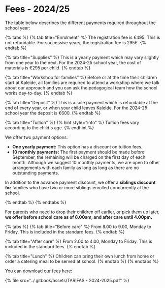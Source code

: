 # Fees - 2024/25

The table below describes the different payments required throughout the school year:

{% tabs %}
{% tab title="Enrolment" %}
The registration fee is €495. This is not refundable. For successive years, the registration fee is 295€.
{% endtab %}

{% tab title="Supplies" %}
This is a yearly payment which may vary slightly from one year to the next. For the 2024-25 school year, the cost of materials is €295 per child.
{% endtab %}

{% tab title="Workshop for families" %}
Before or at the time their children start at Kaleide, all families are required to attend a workshop where we talk about our approach and you can ask the pedagogical team how the school works day-to-day.
{% endtab %}

{% tab title="Deposit" %}
This is a sole payment which is refundable at the end of every year, or when your child leaves Kaleide. For the 2024-25 school year the deposit is €600.
{% endtab %}

{% tab title="Tuition" %}
{% hint style="info" %}
Tuition fees vary according to the child's age.
{% endhint %}

We offer two payment options:

* **One yearly payment:**  This option has a discount on tuition fees.&#x20;
* **10 monthly payments:** The first payment should be made before September, the remaining will be charged on the first day of each month.  Although we suggest 10 monthly payments, we are open to other arrangements with each family as long as long as there are no outstanding payments.

In addition to the advance payment discount, we offer a **siblings discount for** families who have two or more siblings enrolled concurrently at the school.


{% endtab %}
{% endtabs %}

For parents who need to drop their children off earlier, or pick them up later, **we offer before school care as of 8.00am, and after care until 4.00pm.**&#x20;

{% tabs %}
{% tab title="Before care" %}
From 8.00 to 9.00, Monday to Friday. This is included in the standard fees.
{% endtab %}

{% tab title="After care" %}
From 2.00 to 4.00, Monday to Friday. This is included in the standard fees.
{% endtab %}

{% tab title="Lunch" %}
Children can bring their own lunch from home or order a catering meal to be served at school.
{% endtab %}
{% endtabs %}

You can download our fees here:

{% file src="../.gitbook/assets/TARIFAS - 2024-2025.pdf" %}

